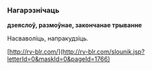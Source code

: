 ### Нагарэзнічаць
**дзеяслоў, размоўнае, закончанае трыванне**

Насваволіць, напракудзіць.

<a rel="author">[http://rv-blr.com/](http://rv-blr.com/slounik.jsp?letterId=0&maskId=0&pageId=1766)</a>
